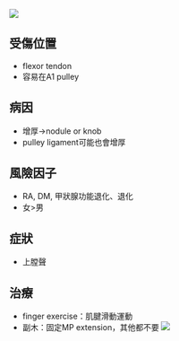 ![](https://oamichigan.wpengine.com/wp-content/uploads/2016/07/B5fLj42q9ZOeAAAAAElFTkSuQmCC.png)
## 受傷位置
- flexor tendon    
-  容易在A1 pulley   
## 病因   
-   增厚→nodule or knob   
-   pulley ligament可能也會增厚    
## 風險因子    
-   RA, DM, 甲狀腺功能退化、退化   
-   女>男   
## 症狀   
-   上膛聲   
## 治療  
-   finger exercise：肌腱滑動運動  
-   副木：固定MP extension，其他都不要
![](https://melbournehand.com.au/wp-content/uploads/2019/09/trigger-finger-splint-3.png)